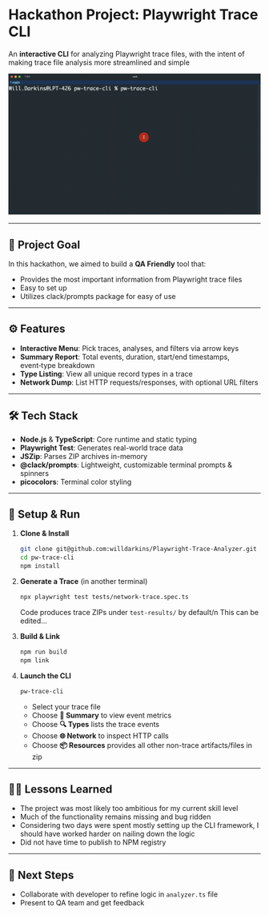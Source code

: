 # Hackathon Project: Playwright Trace CLI

An **interactive CLI** for analyzing Playwright trace files, with the intent of making trace file analysis more streamlined and simple

![pw-trace-cli demo](gif/2025-07-08%2012.22.50.gif)

---

## 🎯 Project Goal

In this hackathon, we aimed to build a **QA Friendly** tool that:  
- Provides the most important information from Playwright trace files
- Easy to set up  
- Utilizes clack/prompts package for easy of use

---

## ⚙️ Features

- **Interactive Menu**: Pick traces, analyses, and filters via arrow keys  
- **Summary Report**: Total events, duration, start/end timestamps, event‑type breakdown  
- **Type Listing**: View all unique record types in a trace  
- **Network Dump**: List HTTP requests/responses, with optional URL filters  

---

## 🛠 Tech Stack

- **Node.js** & **TypeScript**: Core runtime and static typing  
- **Playwright Test**: Generates real-world trace data  
- **JSZip**: Parses ZIP archives in-memory  
- **@clack/prompts**: Lightweight, customizable terminal prompts & spinners  
- **picocolors**: Terminal color styling

---

## 🚀 Setup & Run

1. **Clone & Install**  
   ```bash
   git clone git@github.com:willdarkins/Playwright-Trace-Analyzer.git
   cd pw-trace-cli
   npm install
   ```

2. **Generate a Trace** (in another terminal)  
   ```bash
   npx playwright test tests/network-trace.spec.ts
   ```
   Code produces trace ZIPs under `test-results/` by default/n
   This can be edited...

4. **Build & Link**  
   ```bash
   npm run build
   npm link
   ```

5. **Launch the CLI**  
   ```bash
   pw-trace-cli
   ```
   - Select your trace file  
   - Choose **📝 Summary** to view event metrics
   - Choose **🔍 Types** lists the trace events
   - Choose **🌐 Network** to inspect HTTP calls
   - Choose **📦 Resources** provides all other non-trace artifacts/files in zip

---

## 🤷‍♂️ Lessons Learned

- The project was most likely too ambitious for my current skill level
- Much of the functionality remains missing and bug ridden
- Considering two days were spent mostly setting up the CLI framework, I should have worked harder on nailing down the logic
- Did not have time to publish to NPM registry

---

## 👟 Next Steps

- Collaborate with developer to refine logic in `analyzer.ts` file
- Present to QA team and get feedback
